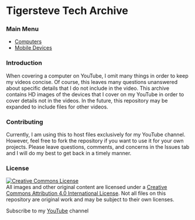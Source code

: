 # Tigersteve Tech Archive

### Main Menu
* [Computers](/Computers/index.md)
* [Mobile Devices](/Mobile/index.md)

### Introduction
When covering a computer on YouTube, I omit many things in order to keep my videos concise. Of course, this leaves many questions unanswered about specific details that I do not include in the video. This archive contains HD images of the devices that I cover on my YouTube in order to cover details not in the videos. In the future, this repository may be expanded to include files for other videos.

### Contributing
Currently, I am using this to host files exclusively for my YouTube channel. However, feel free to fork the repository if you want to use it for your own projects. Please leave questions, comments, and concerns in the Issues tab and I will do my best to get back in a timely manner.

### License
[![Creative Commons License](https://i.creativecommons.org/l/by/4.0/88x31.png)][cclicense] <br />All images and other original content are licensed under a [Creative Commons Attribution 4.0 International License][cclicense].
Not all files on this repository are original work and may be subject to their own licenses.

Subscribe to my [YouTube](https://youtube.com/TigersteveTech) channel

[cclicense]: http://creativecommons.org/licenses/by/4.0/

